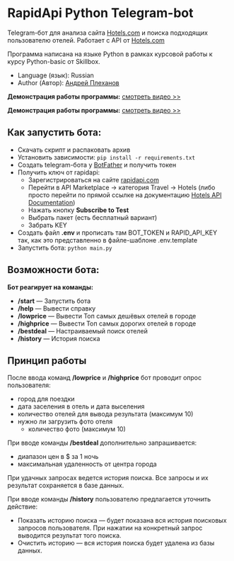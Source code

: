 # RapidApi Python Telegram-bot 

Telegram-бот для анализа сайта [Hotels.com](https://www.hotels.com/) и поиска подходящих пользователю отелей. Работает с API от [Hotels.com](https://www.hotels.com/)

Программа написана на языке Python в рамках курсовой работы к курсу Python-basic от Skillbox.

- Language (язык): Russian
- Author (Автор): [Андрей Плеханов](https://t.me/andryplekhanov)

**Демонстрация работы программы:** [смотреть видео >>](https://youtu.be/krUpxz1SmEY)

**Демонстрация работы программы:** [смотреть видео >>](https://youtu.be/krUpxz1SmEY)


## Как запустить бота:
- Скачать скрипт и распаковать архив
- Установить зависимости: `pip install -r requirements.txt`
- Создать telegram-бота у [BotFather](https://t.me/BotFather) и получить токен
- Получить ключ от rapidapi:
    - Зарегистрироваться на сайте [rapidapi.com](https://rapidapi.com/apidojo/api/hotels4/)
    - Перейти в API Marketplace → категория Travel → Hotels (либо просто перейти по прямой ссылке на документацию [Hotels API Documentation](https://rapidapi.com/apidojo/api/hotels4/))
    - Нажать кнопку **Subscribe to Test**
    - Выбрать пакет (есть бесплатный вариант)
    - Забрать KEY
- Создать файл **.env** и прописать там BOT_TOKEN и RAPID_API_KEY так, как это представленно в файле-шаблоне .env.template
- Запустить бота: `python main.py`



## Возможности бота:

**Бот реагирует на команды:**

- **/start** — Запустить бота
- **/help** — Вывести справку
- **/lowprice** — Вывести Топ самых дешёвых отелей в городе
- **/highprice** — Вывести Топ самых дорогих отелей в городе
- **/bestdeal** — Настраиваемый поиск отелей
- **/history** — История поиска

## Принцип работы

После ввода команд **/lowprice** и **/highprice** бот проводит опрос пользователя:
- город для поездки
- дата заселения в отель и дата выселения
- количество отелей для вывода результата (максимум 10)
- нужно ли загрузить фото отеля
    - количество фото (максимум 10)


При вводе команды **/bestdeal** дополнительно запрашивается:
- диапазон цен в $ за 1 ночь
- максимальная удаленность от центра города


При удачных запросах ведется история поиска. Все запросы и их результат сохраняется в базе данных.

При вводе команды **/history** пользователю предлагается уточнить действие:
- Показать историю поиска — будет показана вся история поисковых запросов пользователя. При нажатии на конкретный запрос выводится результат того поиска.
- Очистить историю — вся история поиска будет удалена из базы данных.

